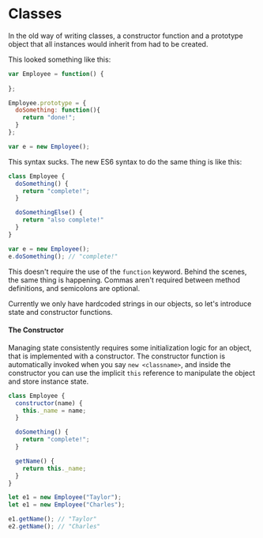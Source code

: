 # Classes

In the old way of writing classes, a constructor function and a prototype object that all instances would inherit from had to be created.

This looked something like this:
```JavaScript
var Employee = function() {
  
};

Employee.prototype = {
  doSomething: function(){
    return "done!";
  }  
};

var e = new Employee();
```

This syntax sucks. The new ES6 syntax to do the same thing is like this:
```JavaScript
class Employee {
  doSomething() {
    return "complete!";  
  }

  doSomethingElse() {
    return "also complete!"  
  }
}

var e = new Employee();
e.doSomething(); // "complete!"
```

This doesn't require the use of the `function` keyword. Behind the scenes, the same thing is happening. Commas aren't required between method definitions, and semicolons are optional.

Currently we only have hardcoded strings in our objects, so let's introduce state and constructor functions.

#### The Constructor
Managing state consistently requires some initialization logic for an object, that is implemented with a constructor. The constructor function is automatically invoked when you say `new <classname>`, and inside the constructor you can use the implicit `this` reference to manipulate the object and store instance state.

```JavaScript
class Employee {
  constructor(name) {
    this._name = name;
  }

  doSomething() {
    return "complete!";
  }

  getName() {
    return this._name;
  }
}

let e1 = new Employee("Taylor");
let e1 = new Employee("Charles");

e1.getName(); // "Taylor"
e2.getName(); // "Charles"
```

